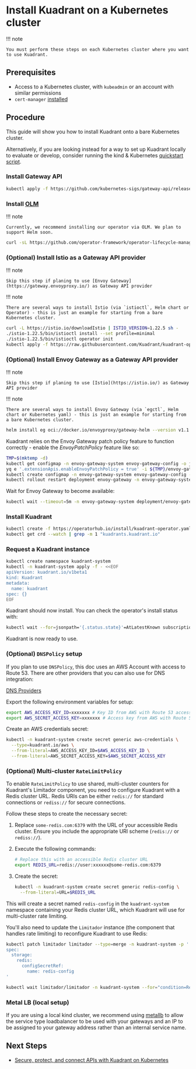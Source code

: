 # Install Kuadrant on a Kubernetes cluster

!!! note

    You must perform these steps on each Kubernetes cluster where you want to use Kuadrant.

## Prerequisites

- Access to a Kubernetes cluster, with `kubeadmin` or an account with similar permissions
- `cert-manager` [installed](https://cert-manager.io/docs/installation/)

## Procedure

This guide will show you how to install Kuadrant onto a bare Kubernetes cluster.

Alternatively, if you are looking instead for a way to set up Kuadrant locally to evaluate or develop, consider running the kind & Kubernetes [quickstart script](https://docs.kuadrant.io/latest/getting-started-single-cluster/).

### Install Gateway API

```bash
kubectl apply -f https://github.com/kubernetes-sigs/gateway-api/releases/download/v1.1.0/standard-install.yaml
```

### Install [OLM](https://olm.operatorframework.io/)

!!! note

    Currently, we recommend installing our operator via OLM. We plan to support Helm soon.

```bash
curl -sL https://github.com/operator-framework/operator-lifecycle-manager/releases/download/v0.28.0/install.sh | bash -s v0.28.0
```

### (Optional) Install Istio as a Gateway API provider

!!! note

    Skip this step if planing to use [Envoy Gateway](https://gateway.envoyproxy.io/) as Gateway API provider

!!! note

    There are several ways to install Istio (via `istioctl`, Helm chart or Operator) - this is just an example for starting from a bare Kubernetes cluster.

```bash
curl -L https://istio.io/downloadIstio | ISTIO_VERSION=1.22.5 sh -
./istio-1.22.5/bin/istioctl install --set profile=minimal
./istio-1.22.5/bin/istioctl operator init
kubectl apply -f https://raw.githubusercontent.com/Kuadrant/kuadrant-operator/main/config/dependencies/istio/istio-operator.yaml
```

### (Optional) Install Envoy Gateway as a Gateway API provider

!!! note

    Skip this step if planing to use [Istio](https://istio.io/) as Gateway API provider

!!! note

    There are several ways to install Envoy Gateway (via `egctl`, Helm chart or Kubernetes yaml) - this is just an example for starting from a bare Kubernetes cluster.

```bash
helm install eg oci://docker.io/envoyproxy/gateway-helm --version v1.1.0 -n envoy-gateway-system --create-namespace
```

Kuadrant relies on the Envoy Gateway patch policy feature to function correctly - enable the *EnvoyPatchPolicy* feature like so:

```bash
TMP=$(mktemp -d)
kubectl get configmap -n envoy-gateway-system envoy-gateway-config -o jsonpath='{.data.envoy-gateway\.yaml}' > ${TMP}/envoy-gateway.yaml
yq e '.extensionApis.enableEnvoyPatchPolicy = true' -i ${TMP}/envoy-gateway.yaml
kubectl create configmap -n envoy-gateway-system envoy-gateway-config --from-file=envoy-gateway.yaml=${TMP}/envoy-gateway.yaml -o yaml --dry-run=client | kubectl replace -f -
kubectl rollout restart deployment envoy-gateway -n envoy-gateway-system
```

Wait for Envoy Gateway to become available:

```bash
kubectl wait --timeout=5m -n envoy-gateway-system deployment/envoy-gateway --for=condition=Available
```

### Install Kuadrant

```bash
kubectl create -f https://operatorhub.io/install/kuadrant-operator.yaml
kubectl get crd --watch | grep -m 1 "kuadrants.kuadrant.io"
```

### Request a Kuadrant instance

```bash
kubectl create namespace kuadrant-system
kubectl -n kuadrant-system apply -f - <<EOF
apiVersion: kuadrant.io/v1beta1
kind: Kuadrant
metadata:
  name: kuadrant
spec: {}
EOF
```

Kuadrant should now install. You can check the operator's install status with:

```bash
kubectl wait --for=jsonpath='{.status.state}'=AtLatestKnown subscription/my-kuadrant-operator -n operators --timeout=600s
```

Kuadrant is now ready to use.


### (Optional) `DNSPolicy` setup

If you plan to use `DNSPolicy`, this doc uses an AWS Account with access to Route 53. There are other providers that you can also use for DNS integration: 

[DNS Providers](https://docs.kuadrant.io/latest/dns-operator/docs/provider/)

Export the following environment variables for setup:

```bash
export AWS_ACCESS_KEY_ID=xxxxxxx # Key ID from AWS with Route 53 access
export AWS_SECRET_ACCESS_KEY=xxxxxxx # Access key from AWS with Route 53 access
```

Create an AWS credentials secret:

```bash
kubectl -n kuadrant-system create secret generic aws-credentials \
  --type=kuadrant.io/aws \
  --from-literal=AWS_ACCESS_KEY_ID=$AWS_ACCESS_KEY_ID \
  --from-literal=AWS_SECRET_ACCESS_KEY=$AWS_SECRET_ACCESS_KEY
```

### (Optional) Multi-cluster `RateLimitPolicy`

To enable `RateLimitPolicy` to use shared, multi-cluster counters for Kuadrant's Limitador component, you need to configure Kuadrant with a Redis cluster URL. Redis URIs can be either `redis://` for standard connections or `rediss://` for secure connections.

Follow these steps to create the necessary secret:

1. Replace `some-redis.com:6379` with the URL of your accessible Redis cluster. Ensure you include the appropriate URI scheme (`redis://` or `rediss://`).

2. Execute the following commands:

    ```bash
    # Replace this with an accessible Redis cluster URL
    export REDIS_URL=redis://user:xxxxxx@some-redis.com:6379
    
    ```    
3. Create the secret:
    
    ```bash
    kubectl -n kuadrant-system create secret generic redis-config \
      --from-literal=URL=$REDIS_URL
    ```

This will create a secret named `redis-config` in the `kuadrant-system` namespace containing your Redis cluster URL, which Kuadrant will use for multi-cluster rate limiting.


You'll also need to update the `Limitador` instance (the component that handles rate limiting) to reconfigure Kuadrant to use Redis:

```bash
kubectl patch limitador limitador --type=merge -n kuadrant-system -p '
spec:
  storage:
    redis:
      configSecretRef:
        name: redis-config
'

kubectl wait limitador/limitador -n kuadrant-system --for="condition=Ready=true"

```

### Metal LB (local setup)

If you are using a local kind cluster, we recommend using [metallb](https://metallb.universe.tf/) to allow the service type loadbalancer to be used with your gateways and an IP to be assigned to your gateway address rather than an internal service name.

## Next Steps

- [Secure, protect, and connect APIs with Kuadrant on Kubernetes](../user-guides/secure-protect-connect.md)
